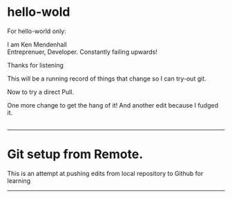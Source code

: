 # hello-wold
For hello-world only:


I am Ken Mendenhall<br>
  Entreprenuer, Developer. Constantly failing upwards!
  
  Thanks for listening
  
 This will be a running record of things that change so I can try-out git.
 
 Now to try a direct Pull.
 
 One more change to get the hang of it! And another edit because I fudged it.<br><br>
 <hr>
 
 
 <h1>Git setup from Remote. </h1>
 
 This is an attempt at pushing edits from local repository to Github for learning

 <hr>